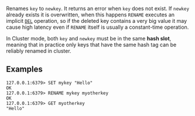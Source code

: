 Renames `key` to `newkey`.
It returns an error when `key` does not exist.
If `newkey` already exists it is overwritten, when this happens `RENAME` executes an implicit [`DEL`](../commands/del.md) operation, so if the deleted key contains a very big value it may cause high latency even if `RENAME` itself is usually a constant-time operation.

In Cluster mode, both `key` and `newkey` must be in the same **hash slot**, meaning that in practice only keys that have the same hash tag can be reliably renamed in cluster.

## Examples

```
127.0.0.1:6379> SET mykey "Hello"
OK
127.0.0.1:6379> RENAME mykey myotherkey
OK
127.0.0.1:6379> GET myotherkey
"Hello"
```
